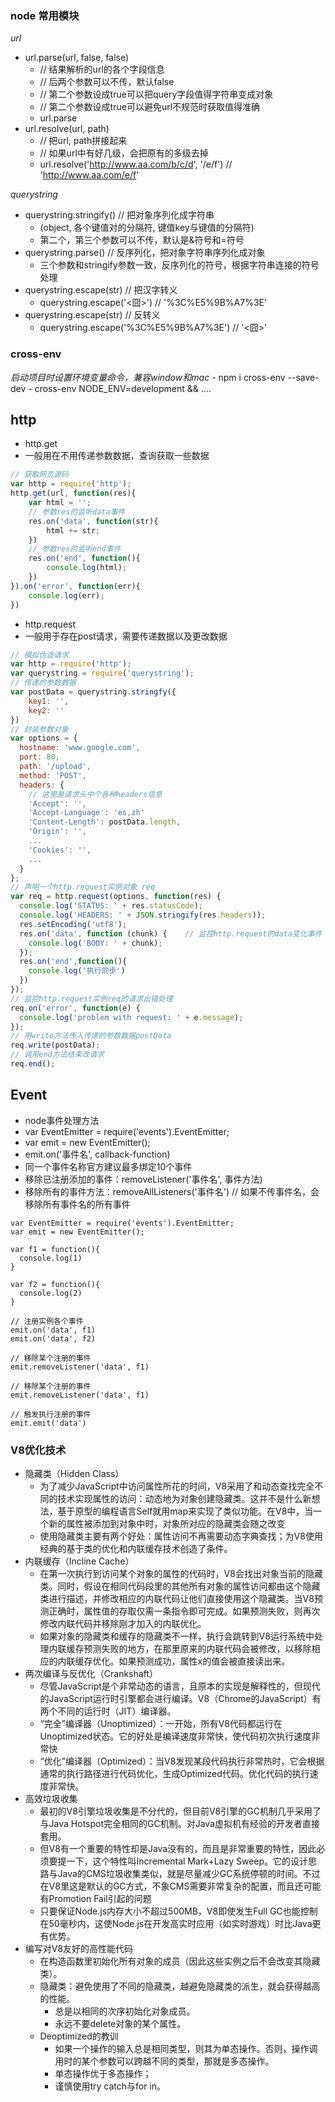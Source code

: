 ### node 常用模块
*url*
* url.parse(url, false, false)
    - // 结果解析的url的各个字段信息
    - // 后两个参数可以不传，默认false
    - // 第二个参数设成true可以把query字段值得字符串变成对象
    - // 第二个参数设成true可以避免url不规范时获取值得准确
    - url.parse
* url.resolve(url, path)
    - // 把url, path拼接起来
    - // 如果url中有好几级，会把原有的多级去掉
    - url.resolve('http://www.aa.com/b/c/d', '/e/f') // 'http://www.aa.com/e/f'


*querystring*
* querystring.stringify()   // 把对象序列化成字符串
    - (object, 各个键值对的分隔符, 键值key与键值的分隔符)
    - 第二个，第三个参数可以不传，默认是&符号和=符号
* querystring.parse()   // 反序列化，把对象字符串序列化成对象
    - 三个参数和stringify参数一致，反序列化的符号，根据字符串连接的符号处理
* querystring.escape(str)  // 把汉字转义
    - querystring.escape('<囧>')   // '%3C%E5%9B%A7%3E'
* querystring.escape(str)  // 反转义
    - querystring.escape('%3C%E5%9B%A7%3E')   // '<囧>'

### cross-env
*启动项目时设置环境变量命令，兼容window和mac*
    - npm i cross-env --save-dev 
    - cross-env NODE_ENV=development && ....



## http
* http.get
* 一般用在不用传递参数数据，查询获取一些数据
```javascript
// 获取网页源码
var http = require('http');
http.get(url, function(res){
    var html = '';
    // 参数res的监听data事件
    res.on('data', function(str){
        html += str;
    })
    // 参数res的监听end事件
    res.on('end', function(){
        console.log(html);
    })
}).on('error', function(err){
    console.log(err);
})
```

* http.request
* 一般用于存在post请求，需要传递数据以及更改数据
```javascript
// 模拟伪造请求
var http = require('http');
var querystring = require('querystring');
// 传递的参数数据
var postData = querystring.stringfy({
    key1: '',
    key2: ''
})
// 封装参数对象
var options = {
  hostname: 'www.google.com',
  port: 80,
  path: '/upload',
  method: 'POST',
  headers: {
    // 这里是请求头中个各种headers信息
    'Accept': '',
    'Accept-Language': 'es,zh'
    'Content-Length': postData.length,
    'Origin': '',
    ...
    'Cookies': '',
    ...
  }
};
// 声明一个http.request实例对象 req
var req = http.request(options, function(res) {    
  console.log('STATUS: ' + res.statusCode);
  console.log('HEADERS: ' + JSON.stringify(res.headers));
  res.setEncoding('utf8');
  res.on('data', function (chunk) {    // 监控http.request的data变化事件
    console.log('BODY: ' + chunk);
  });
  res.on('end',function(){
    console.log('执行同步')
  })
});
// 监控http.request实例req的请求出错处理
req.on('error', function(e) {
  console.log('problem with request: ' + e.message);
});
// 用write方法传入传递的参数数据postData
req.write(postData);
// 调用end方法结束改请求
req.end();
```


## Event 
* node事件处理方法
* var EventEmitter = require('events').EventEmitter;
* var emit = new EventEmitter();
* emit.on('事件名', callback-function)
* 同一个事件名称官方建议最多绑定10个事件
* 移除已注册添加的事件：removeListener('事件名', 事件方法)
* 移除所有的事件方法：removeAllListeners('事件名')   // 如果不传事件名，会移除所有事件名的所有事件
```
var EventEmitter = require('events').EventEmitter;
var emit = new EventEmitter();

var f1 = function(){
  console.log(1)
}

var f2 = function(){
  console.log(2)
}

// 注册实例各个事件
emit.on('data', f1)
emit.on('data', f2)

// 移除某个注册的事件
emit.removeListener('data', f1)

// 移除某个注册的事件
emit.removeListener('data', f1)

// 触发执行注册的事件
emit.emit('data')
```



### V8优化技术
* 隐藏类（Hidden Class）
  - 为了减少JavaScript中访问属性所花的时间，V8采用了和动态查找完全不同的技术实现属性的访问：动态地为对象创建隐藏类。这并不是什么新想法，基于原型的编程语言Self就用map来实现了类似功能。在V8中，当一个新的属性被添加到对象中时，对象所对应的隐藏类会随之改变
  - 使用隐藏类主要有两个好处：属性访问不再需要动态字典查找；为V8使用经典的基于类的优化和内联缓存技术创造了条件。 
* 内联缓存（Incline Cache）
  - 在第一次执行到访问某个对象的属性的代码时，V8会找出对象当前的隐藏类。同时，假设在相同代码段里的其他所有对象的属性访问都由这个隐藏类进行描述，并修改相应的内联代码让他们直接使用这个隐藏类。当V8预测正确时，属性值的存取仅需一条指令即可完成。如果预测失败，则再次修改内联代码并移除刚才加入的内联优化。 
  - 如果对象的隐藏类和缓存的隐藏类不一样，执行会跳转到V8运行系统中处理内联缓存预测失败的地方，在那里原来的内联代码会被修改，以移除相应的内联缓存优化。如果预测成功，属性x的值会被直接读出来。 
* 两次编译与反优化（Crankshaft）
  - 尽管JavaScript是个非常动态的语言，且原本的实现是解释性的，但现代的JavaScript运行时引擎都会进行编译。V8（Chrome的JavaScript）有两个不同的运行时（JIT）编译器。
  - “完全”编译器（Unoptimized）：一开始，所有V8代码都运行在Unoptimized状态。它的好处是编译速度非常快，使代码初次执行速度非常快
  - “优化”编译器（Optimized）：当V8发现某段代码执行非常热时，它会根据通常的执行路径进行代码优化，生成Optimized代码。优化代码的执行速度非常快。 
* 高效垃圾收集 
  - 最初的V8引擎垃圾收集是不分代的，但目前V8引擎的GC机制几乎采用了与Java Hotspot完全相同的GC机制。对Java虚拟机有经验的开发者直接套用。
  - 但V8有一个重要的特性却是Java没有的，而且是非常重要的特性，因此必须要提一下，这个特性叫Incremental Mark+Lazy Sweep。它的设计思路与Java的CMS垃圾收集类似，就是尽量减少GC系统停顿的时间。不过在V8里这是默认的GC方式，不象CMS需要非常复杂的配置，而且还可能有Promotion Fail引起的问题
  - 只要保证Node.js内存大小不超过500MB，V8即使发生Full GC也能控制在50毫秒内，这使Node.js在开发高实时应用（如实时游戏）时比Java更有优势。
* 编写对V8友好的高性能代码 
  - 在构造函数里初始化所有对象的成员（因此这些实例之后不会改变其隐藏类）。 
  - 隐藏类：避免使用了不同的隐藏类，越避免隐藏类的派生，就会获得越高的性能。
    + 总是以相同的次序初始化对象成员。
    + 永远不要delete对象的某个属性。
  - Deoptimized的教训 
    + 如果一个操作的输入总是相同类型，则其为单态操作。否则，操作调用时的某个参数可以跨越不同的类型，那就是多态操作。
    + 单态操作优于多态操作；
    + 谨慎使用try catch与for in。

